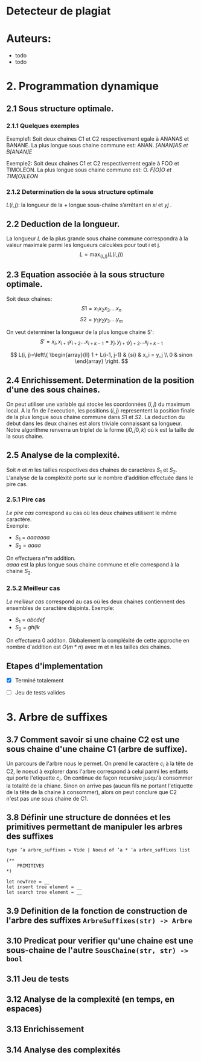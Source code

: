 # Detecteur de plagiat

# Auteurs:
- todo
- todo

# 2. Programmation dynamique
## 2.1 Sous structure optimale.
### 2.1.1 Quelques exemples
Exemple1: Soit deux chaines C1 et C2 respectivement egale à ANANAS et BANANE.
La plus longue sous chaine commune est: ANAN.
*[ANAN]AS et B[ANAN]E*

Exemple2: Soit deux chaines C1 et C2 respectivement egale à FOO et TIMOLEON.
La plus longue sous chaine commune est: O.
*F[O]O et TIM[O]LEON*

### 2.1.2 Determination de la sous structure optimale
$L(i, j) :$ la longueur de la + longue sous-chaîne s’arrêtant en $xi$ et $yj$ .

## 2.2 Deduction de la longueur.
La longueur $L$ de la plus grande sous chaine commune  correspondra à la valeur maximale parmi les longueurs calculées pour tout i et j.
$$L = \max_{(i, j)} (L(i, j))$$
## 2.3 Equation associée à la sous structure optimale.
Soit deux chaines:
 $$S1 = x_1 x_2 x_3....x_n$$
 $$S2 = y_1 y_2 y_3....y_m$$

On veut determiner la longueur de la plus longue chaine S':
$$S'=x_i, x_{i+1}x_{i+2}...x_{i+k-1}=y_j, y_{j+1}y_{j+2}...x_{j+k-1}$$


$$ L(i, j)=\left\{
\begin{array}{ll}
 1 + L(i-1, j-1) & {si} & x_i = y_j \\
 0 & sinon
\end{array}
\right. $$

## 2.4 Enrichissement. Determination de la position d'une des sous chaines.
On peut utiliser une variable qui stocke les coordonnées $(i, j)$ du maximum local.
A la fin de l'execution, les positions $(i, j)$ representent la position finale de la
plus longue sous chaine commune dans $S1$ et $S2$. La deduction du debut dans les deux chaines
est alors triviale connaissant sa longueur.
Notre algorithme renverra un triplet de la forme $(i0, j0, k)$ où k est la taille de la sous chaine.
## 2.5 Analyse de la complexité.
Soit $n$ et $m$ les tailles respectives des chaines de caractères $S_1$ et $S_2$.
L'analyse de la compléxité porte sur le nombre d'addition effectuée dans le pire cas.

### 2.5.1 Pire cas
*Le pire cas* correspond au cas où les deux chaines utilisent le même caractère. \
Exemple:
- $S_1$  = $aaaaaaa$
- $S_2$  = $aaaa$

On effectuera n*m addition.   
$aaaa$ est la plus longue sous chaine commune et elle correspond à la chaine $S_2$.

### 2.5.2 Meilleur cas
*Le meilleur cas* correspond au cas où les deux chaines contiennent des ensembles de caractère disjoints.
Exemple:
- $S_1$  = $abcdef$
- $S_2$  = $ghijk$

On effectuera 0 additon.
Globalement la compléxité de cette approche en nombre d'addition est $O(m*n)$ avec m et n les tailles des chaines.
## Etapes d'implementation
- [x] Terminé totalement
- [ ] Jeu de tests valides


# 3. Arbre de suffixes
## 3.7 Comment savoir si une chaine C2 est une sous chaine d'une chaine C1 (arbre de suffixe).
Un parcours de l'arbre nous le permet. On prend le caractère $c_i$ à la tête de C2,
le noeud à explorer dans l'arbre correspond à celui parmi les enfants qui porte l'etiquette $c_i$.
On continue de façon recursive jusqu'à consommer la totalité de la chiane.
Sinon on arrive pas (aucun fils ne portant l'etiquette de la tête de la chaine à consommer), alors on peut conclure que C2   
n'est pas une sous chaine de C1.
## 3.8 Définir une structure de données et les primitives permettant de manipuler les arbres des suffixes
```ocaaml
type ’a arbre_suffixes = Vide | Noeud of ’a * ’a arbre_suffixes list

(**
	PRIMITIVES
*)

let newTree = __
let insert tree element = __
let search tree element = __
```


## 3.9 Definition de la fonction de construction de l'arbre des suffixes `ArbreSuffixes(str) -> Arbre`
## 3.10 Predicat pour verifier qu'une chaine est une sous-chaine de l'autre `SousChaine(str, str) -> bool`
## 3.11 Jeu de tests
## 3.12 Analyse de la complexité (en temps, en espaces)
## 3.13 Enrichissement
## 3.14 Analyse des complexités
